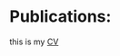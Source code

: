 <style>body {text-align: justify}</style>
<style>body {"font-family: Brill; font-size:3pt; text-align: justify}</style>

# **Publications**:
this is my [CV](https://nordiechcharfi.github.io/N_ECHCHARFI_CV_2022.pdf/)

